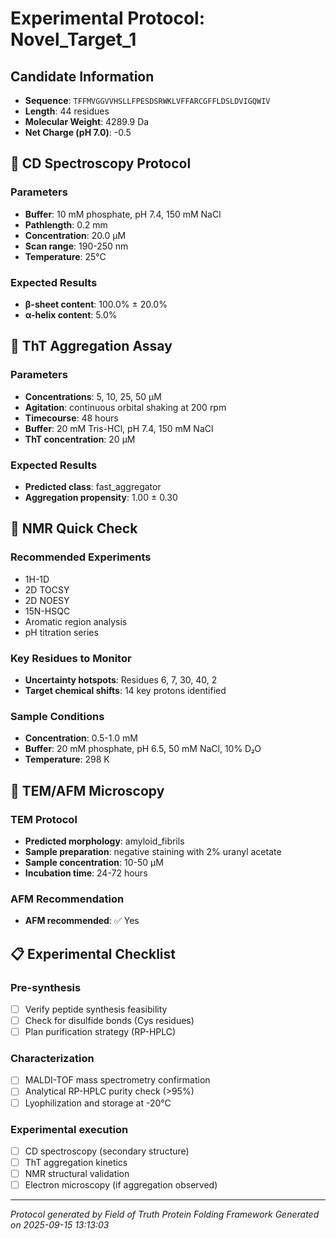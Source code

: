 # Experimental Protocol: Novel_Target_1

## Candidate Information
- **Sequence**: `TFFMVGGVVHSLLFPESDSRWKLVFFARCGFFLDSLDVIGQWIV`
- **Length**: 44 residues
- **Molecular Weight**: 4289.9 Da
- **Net Charge (pH 7.0)**: -0.5

## 🔬 CD Spectroscopy Protocol

### Parameters
- **Buffer**: 10 mM phosphate, pH 7.4, 150 mM NaCl
- **Pathlength**: 0.2 mm
- **Concentration**: 20.0 μM
- **Scan range**: 190-250 nm
- **Temperature**: 25°C

### Expected Results
- **β-sheet content**: 100.0% ± 20.0%
- **α-helix content**: 5.0%

## 🧪 ThT Aggregation Assay

### Parameters
- **Concentrations**: 5, 10, 25, 50 μM
- **Agitation**: continuous orbital shaking at 200 rpm
- **Timecourse**: 48 hours
- **Buffer**: 20 mM Tris-HCl, pH 7.4, 150 mM NaCl
- **ThT concentration**: 20 μM

### Expected Results
- **Predicted class**: fast_aggregator
- **Aggregation propensity**: 1.00 ± 0.30

## 🧲 NMR Quick Check

### Recommended Experiments
- 1H-1D
- 2D TOCSY
- 2D NOESY
- 15N-HSQC
- Aromatic region analysis
- pH titration series

### Key Residues to Monitor
- **Uncertainty hotspots**: Residues 6, 7, 30, 40, 2
- **Target chemical shifts**: 14 key protons identified

### Sample Conditions
- **Concentration**: 0.5-1.0 mM
- **Buffer**: 20 mM phosphate, pH 6.5, 50 mM NaCl, 10% D₂O
- **Temperature**: 298 K

## 🔬 TEM/AFM Microscopy

### TEM Protocol
- **Predicted morphology**: amyloid_fibrils
- **Sample preparation**: negative staining with 2% uranyl acetate
- **Sample concentration**: 10-50 μM
- **Incubation time**: 24-72 hours

### AFM Recommendation
- **AFM recommended**: ✅ Yes

## 📋 Experimental Checklist

### Pre-synthesis
- [ ] Verify peptide synthesis feasibility
- [ ] Check for disulfide bonds (Cys residues)
- [ ] Plan purification strategy (RP-HPLC)

### Characterization
- [ ] MALDI-TOF mass spectrometry confirmation
- [ ] Analytical RP-HPLC purity check (>95%)
- [ ] Lyophilization and storage at -20°C

### Experimental execution
- [ ] CD spectroscopy (secondary structure)
- [ ] ThT aggregation kinetics
- [ ] NMR structural validation
- [ ] Electron microscopy (if aggregation observed)

---
*Protocol generated by Field of Truth Protein Folding Framework*
*Generated on 2025-09-15 13:13:03*
